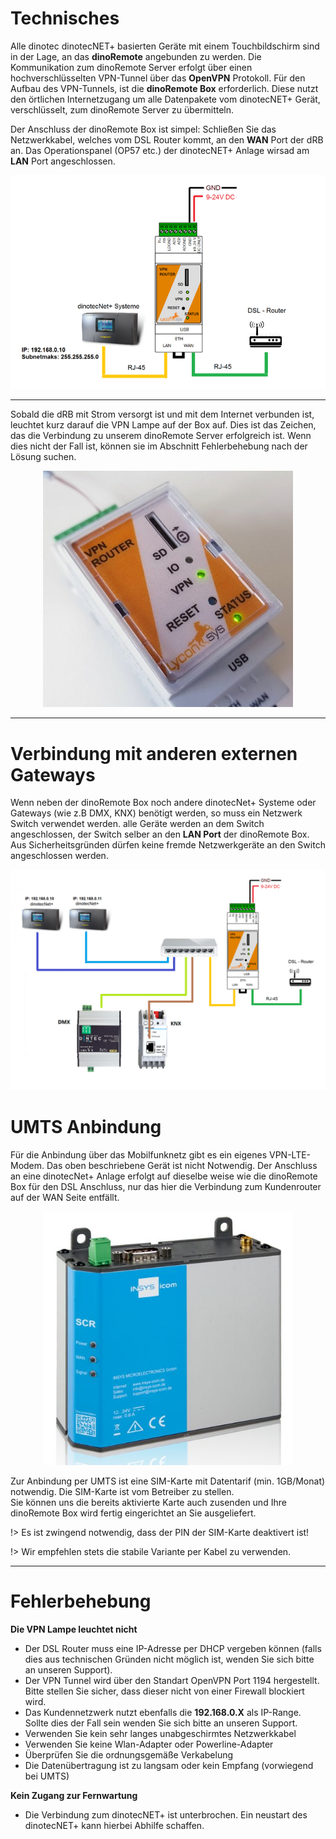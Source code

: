 # Technisches

Alle dinotec dinotecNET+ basierten Geräte mit einem Touchbildschirm sind in der Lage, an das **dinoRemote** angebunden zu werden.
Die Kommunikation zum dinoRemote Server erfolgt über einen hochverschlüsselten VPN-Tunnel über das **OpenVPN** Protokoll.
Für den Aufbau des VPN-Tunnels, ist die **dinoRemote Box** erforderlich. Diese nutzt den örtlichen Internetzugang um alle Datenpakete vom dinotecNET+ Gerät, verschlüsselt, zum dinoRemote Server zu übermitteln.

Der Anschluss der dinoRemote Box ist simpel:
Schließen Sie das Netzwerkkabel, welches vom DSL Router kommt, an den **WAN** Port der dRB an. Das Operationspanel (OP57 etc.) der dinotecNET+ Anlage wirsad am **LAN** Port angeschlossen.

![image alt text](../assets/cable.png)
  
***

Sobald die dRB mit Strom versorgt ist und mit dem Internet verbunden ist, leuchtet kurz darauf die VPN Lampe auf der Box auf. Dies ist das Zeichen, das die Verbindung zu unserem dinoRemote Server erfolgreich ist. Wenn dies nicht der Fall ist, können sie im Abschnitt Fehlerbehebung nach der Lösung suchen.  
 <div align=center>
  <img width="400" src="assets/vpn.jpg"/> 
  </div>

***

# Verbindung mit anderen externen Gateways

Wenn neben der dinoRemote Box noch andere dinotecNet+ Systeme oder Gateways (wie z.B DMX, KNX) benötigt werden, so muss ein Netzwerk Switch verwendet werden. alle Geräte werden an dem Switch angeschlossen, der Switch selber an den **LAN Port** der dinoRemote Box. Aus Sicherheitsgründen dürfen keine fremde Netzwerkgeräte an den Switch angeschlossen werden.


![image alt text](../assets/switch.png)  

# UMTS Anbindung

Für die Anbindung über das Mobilfunknetz gibt es ein eigenes VPN-LTE-Modem. Das oben beschriebene Gerät ist nicht Notwendig. Der Anschluss an eine dinotecNet+ Anlage erfolgt auf dieselbe weise wie die dinoRemote Box für den DSL Anschluss, nur das hier die Verbindung zum Kundenrouter auf der WAN Seite entfällt.


 <div align=center>
  <img width="400" src="assets/scr200.png"/> 
  </div>


Zur Anbindung per UMTS ist eine SIM-Karte mit Datentarif (min. 1GB/Monat) notwendig. Die SIM-Karte ist vom Betreiber zu stellen.  
Sie können uns die bereits aktivierte Karte auch zusenden und Ihre dinoRemote Box wird fertig eingerichtet an Sie ausgeliefert.  

!> Es ist zwingend notwendig, dass der PIN der SIM-Karte deaktivert ist!

!>  Wir empfehlen stets die stabile Variante per Kabel zu verwenden.  

***

# Fehlerbehebung

**Die VPN Lampe leuchtet nicht**

+ Der DSL Router muss eine IP-Adresse per DHCP vergeben können (falls dies aus technischen Gründen nicht möglich ist, wenden Sie sich bitte an unseren Support).
+ Der VPN Tunnel wird über den Standart OpenVPN Port 1194 hergestellt. Bitte stellen Sie sicher, dass dieser nicht von einer Firewall blockiert wird.
+ Das Kundennetzwerk nutzt ebenfalls die **192.168.0.X** als IP-Range. Sollte dies der Fall sein wenden Sie sich bitte an unseren Support.
+ Verwenden Sie kein sehr langes unabgeschirmtes Netzwerkkabel
+ Verwenden Sie keine Wlan-Adapter oder Powerline-Adapter
+ Überprüfen Sie die ordnungsgemäße Verkabelung
+ Die Datenübertragung ist zu langsam oder kein Empfang (vorwiegend bei UMTS)
  
  
**Kein Zugang zur Fernwartung**  
    
+ Die Verbindung zum dinotecNET+ ist unterbrochen. Ein neustart des dinotecNET+ kann hierbei Abhilfe schaffen. 
